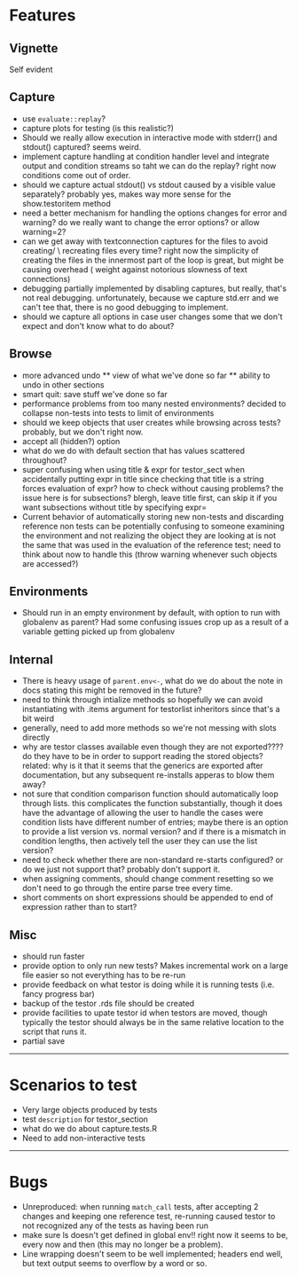 # Features

## Vignette

Self evident

## Capture

* use `evaluate::replay`?
* capture plots for testing (is this realistic?)
* Should we really allow execution in interactive mode with stderr() and 
  stdout() captured?  seems weird.
* implement capture handling at condition handler level and integrate output 
  and condition streams so taht we can do the replay? right now conditions come
  out of order.
* should we capture actual stdout() vs stdout caused by a visible
  value separately?  probably yes, makes way more sense for the
  show.testoritem method 
* need a better mechanism for handling the options changes for error and 
  warning?  do we really want to change the error options? or allow warning=2? 
* can we get away with textconnection captures for the files to avoid creating/
  \ recreating files every time?  right now the simplicity of creating the files 
  in the innermost part of the loop is great, but might be causing overhead (
  weight against notorious slowness of text connections)
* debugging partially implemented by disabling captures, but really,
  that's not real debugging.  unfortunately, because we capture std.err
  and we can't tee that, there is no good debugging to implement.
*  should we capture all options in case user changes some that we don't expect
   and don't know what to do about?

## Browse

* more advanced undo
** view of what we've done so far
** ability to undo in other sections
* smart quit: save stuff we've done so far
* performance problems from too many nested environments? decided 
  to collapse non-tests into tests to limit  of environments
* should we keep objects that user creates while browsing across tests?  
  probably, but we don't right now.
* accept all (hidden?) option
* what do we do with default section that has values scattered throughout?
* super confusing when using title & expr for testor_sect when accidentally
  putting expr in title since checking that title is a string forces
  evaluation of expr? how to check without causing problems? the issue
  here is for subsections? blergh, leave title first, can skip it if you
  want subsections without title by specifying expr=
* Current behavior of automatically storing new non-tests and discarding 
  reference non tests can be potentially confusing to someone examining the
  environment and not realizing the object they are looking at is not the same
  that was used in the evaluation of the reference test; need to think about
  now to handle this (throw warning whenever such objects are accessed?)

## Environments

* Should run in an empty environment by default, with option to run with globalenv
  as parent?  Had some confusing issues crop up as a result of a variable getting
  picked up from globalenv

## Internal

* There is heavy usage of `parent.env<-`, what do we do about the note in docs
  stating this might be removed in the future?
* need to think through intialize methods so hopefully we can avoid instantiating
  with .items argument for testorlist inheritors since that's a bit weird 
* generally, need to add more methods so we're not messing with slots
  directly
* why are testor classes available even though they are not exported????
  do they have to be in order to support reading the stored objects?
  related: why is it that it seems that the generics are exported
  after documentation, but any subsequent re-installs apperas to blow them
  away?
* not sure that condition comparison function should automatically loop
  through lists. this complicates the function substantially, though it
  does have the advantage of allowing the user to handle the cases were
  condition lists have different number of entries; maybe there is an option
  to provide a list version vs. normal version? and if there is a mismatch
  in condition lengths, then actively tell the user they can use the
  list version?
* need to check whether there are non-standard re-starts configured?
  or do we just not support that? probably don't support it.
* when assigning comments, should change comment resetting so we don't
  need to go through the entire parse tree every time.
* short comments on short expressions should be appended to end of
  expression rather than to start?

## Misc

* should run faster
* provide option to only run new tests?  Makes incremental work on a large
  file easier so not everything has to be re-run
* provide feedback on what testor is doing while it is running tests (i.e.
  fancy progress bar)
* backup of the testor .rds file should be created
* provide facilities to upate testor id when testors are moved, though
  typically the testor should always be in the same relative location
  to the script that runs it.
* partial save

---

# Scenarios to test

* Very large objects produced by tests
* test `description` for testor_section
* what do we do about capture.tests.R
* Need to add non-interactive tests

---

# Bugs

* Unreproduced: when running `match_call` tests, after accepting 2 changes and 
  keeping one reference test, re-running caused testor to not recognized any of 
  the tests as having been run
* make sure ls doesn't get defined in global env!! right now it seems to be,
  every now and then (this may no longer be a problem).
* Line wrapping doesn't seem to be well implemented; headers end well, but
  text output seems to overflow by a word or so.
  